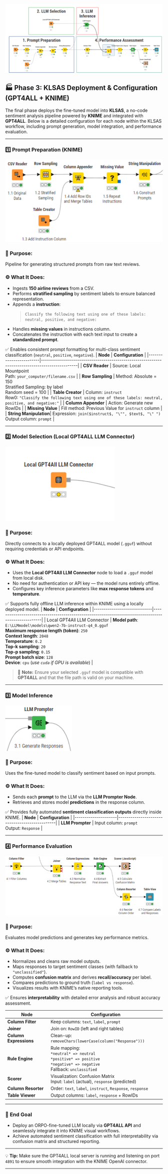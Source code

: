 ![KNIME workflow for the development of KLSAS](../img/KNIME%20workflow%20for%20the%20development%20of%20KLSAS.png)
## 🏭 Phase 3: KLSAS Deployment & Configuration (GPT4ALL + KNIME)

The final phase deploys the fine-tuned model into **KLSAS**, a no-code sentiment analysis pipeline powered by **KNIME** and integrated with **GPT4ALL**. Below is a detailed configuration for each node within the KLSAS workflow, including prompt generation, model integration, and performance evaluation.

---

### **1️⃣ Prompt Preparation (KNIME)**
![Prompt Preparation](../img/Prompt%20Preparation.png)
### 🎯 Purpose:
Pipeline for generating structured prompts from raw text reviews.

### ⚙️ What It Does:
- Ingests **150 airline reviews** from a CSV.
- Performs **stratified sampling** by sentiment labels to ensure balanced representation.
- Appends a **instruction**:
  > `Classify the following text using one of these labels: neutral, positive, and negative:`
- Handles **missing values** in instructions column.
- Concatenates the instruction with each text input to create a **standardized prompt**.

✅ Enables consistent prompt formatting for multi-class sentiment classification (`neutral`, `positive`, `negative`).
| **Node**               | **Configuration**                                                                              |
|------------------------|------------------------------------------------------------------------------------------------|
| **CSV Reader**         | Source: Local Mountpoint<br>Path: `your_computer/filename.csv`                                |
| **Row Sampling**       | Method: Absolute = 150<br>Stratified Sampling: by label<br>Random seed = 100                  |
| **Table Creator**      | Column: `instruct`<br>Row0: `"Classify the following text using one of these labels: neutral, positive, and negative:"` |
| **Column Appender**    | Action: Generate new RowIDs                                                                   |
| **Missing Value**      | Fill method: Previous Value for `instruct` column                                              |
| **String Manipulation**| Expression: `join($instruct$, "\"", $text$, "\" ")` <br> Output column: `prompt`              |

---

### **2️⃣ Model Selection (Local GPT4ALL LLM Connector)**

![Local GPT4ALL LLM Connector.png](../img/Local%20GPT4ALL%20LLM%20Connector.png)

### 🎯 Purpose:
Directly connects to a locally deployed GPT4ALL model (`.gguf`) without requiring credentials or API endpoints.

### ⚙️ What It Does:
- Uses the **Local GPT4All LLM Connector** node to load a `.gguf` model from local disk.
- No need for authentication or API key — the model runs entirely offline.
- Configures key inference parameters like **max response tokens** and **temperature**.

✅ Supports fully offline LLM inference within KNIME using a locally deployed model.
| **Node**                     | **Configuration**                                                                                  |
|-----------------------------|----------------------------------------------------------------------------------------------------|
| Local GPT4All LLM Connector | **Model path**: `E:\LLMmodel\models\qwen2-7b-instruct-q4_0.gguf`<br>**Maximum response length (token)**: `250`<br>**Context length**: `2048`<br>**Temperature**: `0.2`<br>**Top-k sampling**: `20`<br>**Top-p sampling**: `0.15`<br>**Prompt batch size**: `128`<br>**Device**: `cpu` (*use `cuda` if GPU is available*) |
> 📌 **Note:** Ensure your selected `.gguf` model is compatible with **GPT4ALL** and that the file path is valid on your machine.
---
### **3️⃣ Model Inference**
![Model Inference](../img/Model%20Inference.png)
### 🎯 Purpose:
Uses the fine-tuned model to classify sentiment based on input prompts.

### ⚙️ What It Does:
- Sends each **prompt** to the LLM via the **LLM Prompter Node**.
- Retrieves and stores model **predictions** in the response column.

✅ Provides fully automated **sentiment classification outputs** directly inside KNIME.
| **Node**            | **Configuration**                             |
|---------------------|-----------------------------------------------|
| **LLM Prompter**    | Input column: `prompt`<br> Output: `Response` |

---

### **4️⃣ Performance Evaluation**
![Model Performance Evaluation.png](../img/Model%20Performance%20Evaluation.png)
### 🎯 Purpose:
Evaluates model predictions and generates key performance metrics.

### ⚙️ What It Does:
- Normalizes and cleans raw model outputs.
- Maps responses to target sentiment classes (with fallback to `"unclassified"`).
- Computes **confusion matrix** and derives **recall/accuracy** per label.
- Compares predictions to ground truth (`label vs response`).
- Visualizes results with KNIME’s native reporting tools.

✅ Ensures **interpretability** with detailed error analysis and robust accuracy assessment.

| **Node**              | **Configuration**                                                                 |
|-----------------------|-----------------------------------------------------------------------------------|
| **Column Filter**     | Keep columns: `text`, `label`, `prompt`                                           |
| **Joiner**            | Join on: `RowID` (left and right tables)                                          |
| **Column Expressions**| Clean-up: `removeChars(lowerCase(column("Response")))`                            |
| **Rule Engine**       | Rule mapping:<br>`*neutral* => neutral`<br>`*positive* => positive`<br>`*negative* => negative`<br>Fallback: `unclassified` |
| **Scorer**            | Visualization: Confusion Matrix<br> Input: `label` (actual), `response` (predicted) |
| **Column Resorter**   | Order: `text`, `label`, `instruct`, `Response`, `response`                        |
| **Table Viewer**      | Output columns: `label`, `response` + RowIDs                                      |

---

### 🎯 **End Goal**

- Deploy an ORPO-fine-tuned LLM locally via **GPT4ALL API** and seamlessly integrate it into KNIME visual workflows.
- Achieve automated sentiment classification with full interpretability via confusion matrix and structured reporting.

---

💡 **Tip:** Make sure the GPT4ALL local server is running and listening on port `4891` to ensure smooth integration with the KNIME OpenAI connector.

---


